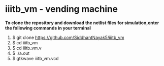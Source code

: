 # iiitb_vm - vending machine
**To clone the repository and download the netlist files for simulation,enter the following commands in your terminal**
1. $ git clone https://github.com/SiddhantNayak5/iiitb_vm
2. $ cd iiitb_vm
3. $ cd iiitb_vm.v
4. $ ./a.out
5. $ gtkwave iiitb_vm.vcd
